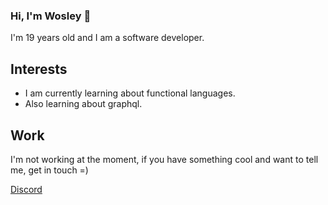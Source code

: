 ### Hi, I'm Wosley 👋

I'm 19 years old and I am a software developer.

## Interests

- I am currently learning about functional languages.
- Also learning about graphql.

## Work

I'm not working at the moment, if you have something cool and want to tell me, get in touch =)

[Discord](https://discordapp.com/users/612741651798032574)
